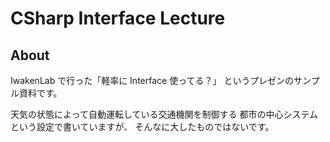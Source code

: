 # CSharp Interface Lecture

## About

IwakenLab で行った「軽率に Interface 使ってる？」
というプレゼンのサンプル資料です。

天気の状態によって自動運転している交通機関を制御する
都市の中心システムという設定で書いていますが、
そんなに大したものではないです。
